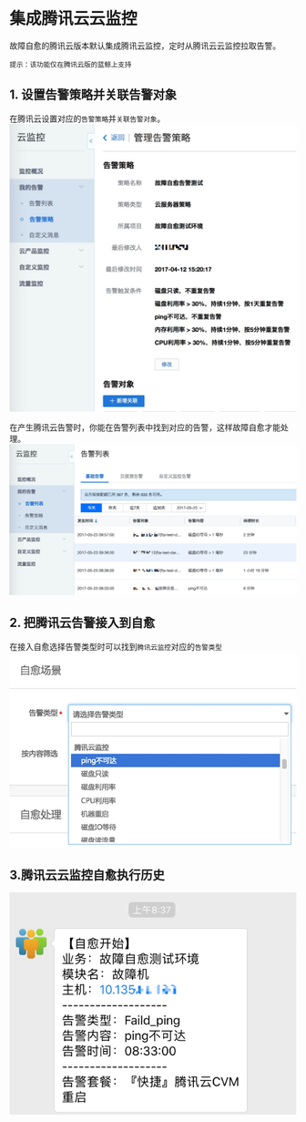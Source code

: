 # 集成腾讯云云监控

故障自愈的腾讯云版本默认集成腾讯云监控，定时从腾讯云云监控拉取告警。

```plain
提示：该功能仅在腾讯云版的蓝鲸上支持
```

## 1. 设置告警策略并关联告警对象

在腾讯云设置对应的`告警策略`并`关联告警对象`。
![-w666](media/14955047240702.jpg)

在产生腾讯云告警时，你能在告警列表中找到对应的告警，这样故障自愈才能处理。
![-w883](media/14955048096192.jpg)


##  2. 把腾讯云告警接入到自愈
在接入自愈选择告警类型时可以找到`腾讯云监控`对应的`告警类型`
![-w500](media/14949454396797.jpg)


## 3.腾讯云云监控自愈执行历史

![-w424](media/14955061074598.jpg)
